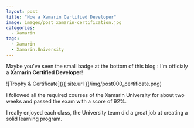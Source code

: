 ```yaml
---
layout: post
title: "Now a Xamarin Certified Developer"
image: images/post_xamarin-certification.jpg
categories:
  - Xamarin
tags:
  - Xamarin
  - Xamarin.University
---
```


Maybe you've seen the small badge at the bottom of this blog : I'm officialy a **Xamarin Certified Developer**!

![Trophy & Certificate]({{ site.url }}/img/post000_certificate.png)

I followed all the required courses of the Xamarin University for about two weeks and passed the exam with a score of 92%.

I really enjoyed each class, the University team did a great job at creating a solid learning program.